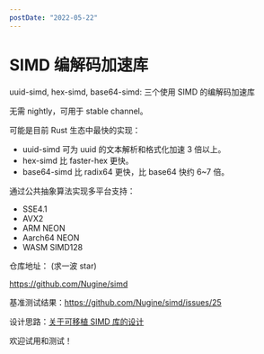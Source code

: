 ```yaml
---
postDate: "2022-05-22"
---
```


# SIMD 编解码加速库

uuid-simd, hex-simd, base64-simd: 三个使用 SIMD 的编解码加速库

无需 nightly，可用于 stable channel。

可能是目前 Rust 生态中最快的实现： 

+ uuid-simd 可为 uuid 的文本解析和格式化加速 3 倍以上。
+ hex-simd 比 faster-hex 更快。
+ base64-simd 比 radix64 更快，比 base64 快约 6~7 倍。 

通过公共抽象算法实现多平台支持： 

+ SSE4.1 
+ AVX2 
+ ARM NEON 
+ Aarch64 NEON 
+ WASM SIMD128  

仓库地址：  (求一波 star)

<https://github.com/Nugine/simd>

基准测试结果：<https://github.com/Nugine/simd/issues/25>

设计思路：[关于可移植 SIMD 库的设计](./../../../2021/11/portable-simd/index.md)

欢迎试用和测试！

